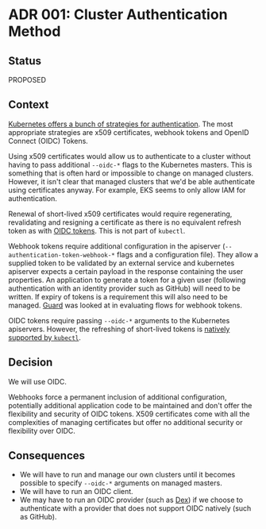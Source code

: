 # ADR 001: Cluster Authentication Method

## Status

PROPOSED

## Context

[Kubernetes offers a bunch of strategies for authentication](https://kubernetes.io/docs/reference/access-authn-authz/authentication/#authentication-strategies). The most appropriate strategies are x509 certificates, webhook tokens and OpenID Connect (OIDC) Tokens.

Using x509 certificates would allow us to authenticate to a cluster without having to pass additional `--oidc-*` flags to the Kubernetes masters. This is something that is often hard or impossible to change on managed clusters. However, it isn't clear that managed clusters that we'd be able authenticate using certificates anyway. For example, EKS seems to only allow IAM for authentication.

Renewal of short-lived x509 certificates would require regenerating, revalidating and resigning a certificate as there is no equivalent refresh token as with [OIDC tokens](https://auth0.com/docs/tokens/refresh-token/current). This is not part of `kubectl`.

Webhook tokens require additional configuration in the apiserver (`--authentication-token-webhook-*` flags and a configuration file). They allow a supplied token to be validated by an external service and kubernetes apiserver expects a certain payload in the response containing the user properties. An application to generate a token for a given user (following authentication with an identity provider such as GitHub) will need to be written. If expiry of tokens is a requirement this will also need to be managed. [Guard](https://github.com/appscode/guard) was looked at in evaluating flows for webhook tokens.

OIDC tokens require passing `--oidc-*` arguments to the Kubernetes apiservers. However, the refreshing of short-lived tokens is [natively supported by `kubectl`](https://kubernetes.io/docs/reference/access-authn-authz/authentication/#using-kubectl).

## Decision

We will use OIDC.

Webhooks force a permanent inclusion of additional configuration, potentially additional application code to be maintained and don't offer the flexibility and security of OIDC tokens. X509 certificates come with all the complexities of managing certificates but offer no additional security or flexibility over OIDC.

## Consequences

- We will have to run and manage our own clusters until it becomes possible to specify `--oidc-*` arguments on managed masters.
- We will have to run an OIDC client.
- We may have to run an OIDC provider (such as [Dex](https://github.com/dexidp/dex)) if we choose to authenticate with a provider that does not support OIDC natively (such as GitHub).
